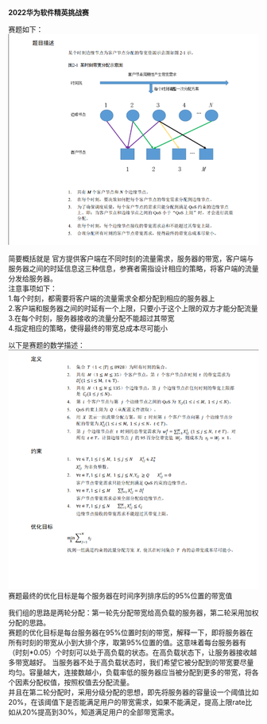 **2022华为软件精英挑战赛**

赛题如下：  
   ![img.png](img.png)
 
简要概括就是 官方提供客户端在不同时刻的流量需求，服务器的带宽，客户端与服务器之间的时延信息这三种信息，参赛者需指设计相应的策略，将客户端的流量分发给服务器。   
注意事项如下：  
1.每个时刻，都需要将客户端的流量需求全都分配到相应的服务器上  
2.客户端和服务器之间的时延有一个上限，只要小于这个上限的双方才能分配流量  
3.在每个时刻，服务器接收的流量分配不能超过其带宽  
4.指定相应的策略，使得最终的带宽总成本尽可能小

以下是赛题的数学描述：  
![img_1.png](img_1.png)
赛题最终的优化目标是每个服务器在时间序列排序后的95%位置的带宽值

我们组的思路是两轮分配：第一轮先分配带宽给高负载的服务器，第二轮采用加权分配的思路。   
  赛题的优化目标是每台服务器在95%位置时刻的带宽，解释一下，即将服务器在所有时刻的带宽从小到大排个序，取第95%位置的值。这意味着每台服务器有（时刻*0.05）个时刻可以处于高负载的状态。在高负载状态下，让服务器接收越多带宽越好。
当服务器不处于高负载状态时，我们希望它被分配到的带宽要尽量均匀。容量越大，连接数越小，负载率低的服务器应当被分配到更多的带宽，将各个因素分配权值，按照权值去分配流量。  
并且在第二轮分配时，采用分级分配的思想，即先将服务器的容量设一个阈值比如20%，在该阈值下是否能满足用户的带宽需求，如果不能满足，提高上限rate比如从20%提高到30%，知道满足用户的全部带宽需求。
